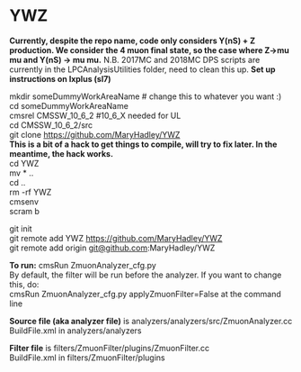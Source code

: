 # **YWZ**
**Currently, despite the repo name, code only considers Y(nS) + Z production. We consider the 4 muon final state, so the case where Z->mu mu and Y(nS) -> mu mu.**
N.B. 2017MC and 2018MC DPS scripts are currently in the LPCAnalysisUtilities folder, need to clean this up.
**Set up instructions on lxplus (sl7)**    



mkdir someDummyWorkAreaName # change this to whatever you want :)  
cd someDummyWorkAreaName  
cmsrel CMSSW_10_6_2 #10_6_X needed for UL  
cd CMSSW_10_6_2/src  
git clone https://github.com/MaryHadley/YWZ  
**This is a bit of a hack to get things to compile, will try to fix later. In the meantime, the hack works.**  
cd YWZ  
mv * ..  
cd ..  
rm -rf YWZ  
cmsenv  
scram b  

git init  
git remote add YWZ https://github.com/MaryHadley/YWZ   
git remote add origin git@github.com:MaryHadley/YWZ  

**To run:**
cmsRun ZmuonAnalyzer_cfg.py  
By default, the filter will be run before the analyzer. If you want to change this, do:  
cmsRun ZmuonAnalyzer_cfg.py applyZmuonFilter=False at the command line  

**Source file (aka analyzer file)** is analyzers/analyzers/src/ZmuonAnalyzer.cc  
BuildFile.xml in analyzers/analyzers  

**Filter file** is filters/ZmuonFilter/plugins/ZmuonFilter.cc  
BuildFile.xml in filters/ZmuonFilter/plugins  


